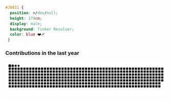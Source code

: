 ```css
#J0811 { 
  position: >/dev/null; 
  height: 174cm; 
  display: male; 
  background: Tinker Resolver; 
  color: blue ❤️‍🩹
 }
```
### Contributions in the last year
<picture>
  <source media="(prefers-color-scheme: dark)" srcset="https://raw.githubusercontent.com/J0811/J0811/output/github-contribution-grid-snake-dark.svg">
  <source media="(prefers-color-scheme: light)" srcset="https://raw.githubusercontent.com/J0811/J0811/output/github-contribution-grid-snake.svg">
  <img alt="github contribution grid snake animation" src="https://raw.githubusercontent.com/J0811/J0811/output/github-contribution-grid-snake.svg">
</picture>
